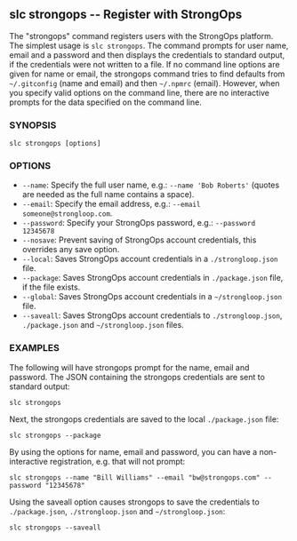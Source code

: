 ## slc strongops -- Register with StrongOps

The "strongops" command registers users with the StrongOps platform. The
simplest usage is `slc strongops`. The command prompts for user name, email and
a password and then displays the credentials to standard output, if the
credentials were not written to a file. If no command line options are given for
name or email, the strongops command tries to find defaults from `~/.gitconfig`
(name and email) and then `~/.npmrc` (email). However, when you specify valid
options on the command line, there are no interactive prompts for the data
specified on the command line.

### SYNOPSIS

    slc strongops [options]

### OPTIONS

* `--name`:
  Specify the full user name, e.g.: `--name 'Bob Roberts'` (quotes are
  needed as the full name contains a space).
* `--email`:
  Specify the email address, e.g.: `--email someone@strongloop.com`.
* `--password`:
  Specify your StrongOps password, e.g.: `--password 12345678`
* `--nosave`:
  Prevent saving of StrongOps account credentials, this overrides any save
  option.
* `--local`:
  Saves StrongOps account credentials in a `./strongloop.json` file.
* `--package`:
  Saves StrongOps account credentials in `./package.json` file, if the file
  exists.
* `--global`:
  Saves StrongOps account credentials in a `~/strongloop.json` file.
* `--saveall`:
  Saves StrongOps account credentials to `./strongloop.json`, `./package.json` and
  `~/strongloop.json` files.

### EXAMPLES

The following will have strongops prompt for the name, email and password.  The
JSON containing the strongops credentials are sent to standard output:

    slc strongops

Next, the strongops credentials are saved to the local `./package.json` file:

    slc strongops --package

By using the options for name, email and password, you can have a
non-interactive registration, e.g. that will not prompt:

    slc strongops --name "Bill Williams" --email "bw@strongops.com" --password "12345678"

Using the saveall option causes strongops to save the credentials to
`./package.json`, `./strongloop.json` and `~/strongloop.json`:

    slc strongops --saveall

